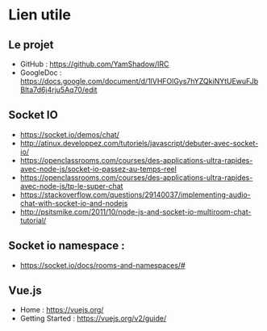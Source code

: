 # Lien utile 

## Le projet

* GitHub : https://github.com/YamShadow/IRC
* GoogleDoc : https://docs.google.com/document/d/1lVHFOlGys7hYZQkiNYtUEwuFJbBlta7d6j4rju5Aq70/edit

## Socket IO

* https://socket.io/demos/chat/
* http://atinux.developpez.com/tutoriels/javascript/debuter-avec-socket-io/
* https://openclassrooms.com/courses/des-applications-ultra-rapides-avec-node-js/socket-io-passez-au-temps-reel
* https://openclassrooms.com/courses/des-applications-ultra-rapides-avec-node-js/tp-le-super-chat
* https://stackoverflow.com/questions/29140037/implementing-audio-chat-with-socket-io-and-nodejs
* http://psitsmike.com/2011/10/node-js-and-socket-io-multiroom-chat-tutorial/

## Socket io namespace : 

* https://socket.io/docs/rooms-and-namespaces/#

## Vue.js

* Home : https://vuejs.org/
* Getting Started : https://vuejs.org/v2/guide/


